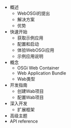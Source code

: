   * 概述
    * WebOSGi的提出
    * 解决方案
    * 优势
  * 快速开始
    * 获取示例应用
    * 配置和启动
    * 体验WebOSGi应用
    * 示例应用说明
  * 概念
    * OSGi Web Container
    * Web Application Bundle
    * Wab类型
  * 开发指南
    * 创建Wab项目
    * 配置Wab项目
  * 深入开发
    * 扩展框架
  * 高级主题
  * API reference